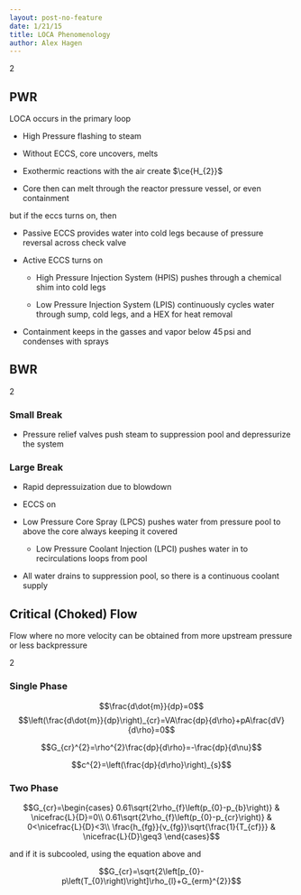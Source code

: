 ```yaml
---
layout: post-no-feature
date: 1/21/15
title: LOCA Phenomenology
author: Alex Hagen
---
```



<span>2</span>

PWR
---

LOCA occurs in the primary loop

-   High Pressure flashing to steam

-   Without ECCS, core uncovers, melts

-   Exothermic reactions with the air create $\ce{H_{2}}$

-   Core then can melt through the reactor pressure vessel, or even
    containment

but if the eccs turns on, then

-   Passive ECCS provides water into cold legs because of pressure
    reversal across check valve

-   Active ECCS turns on

    -   High Pressure Injection System (HPIS) pushes through a chemical
        shim into cold legs

    -   Low Pressure Injection System (LPIS) continuously cycles water
        through sump, cold legs, and a HEX for heat removal

-   Containment keeps in the gasses and vapor below $45\,\mathrm{psi}$
    and condenses with sprays

BWR
---

<span>2</span>

### Small Break

-   Pressure relief valves push steam to suppression pool and
    depressurize the system

### Large Break

-   Rapid depressuization due to blowdown

-   ECCS on

-   Low Pressure Core Spray (LPCS) pushes water from pressure pool to
    above the core always keeping it covered

    -   Low Pressure Coolant Injection (LPCI) pushes water in to
        recirculations loops from pool

-   All water drains to suppression pool, so there is a continuous
    coolant supply

Critical (Choked) Flow
----------------------

Flow where no more velocity can be obtained from more upstream pressure
or less backpressure

<span>2</span>

### Single Phase

$$\frac{d\dot{m}}{dp}=0$$
$$\left(\frac{d\dot{m}}{dp}\right)_{cr}=VA\frac{dp}{d\rho}+pA\frac{dV}{d\rho}=0$$

$$G_{cr}^{2}=\rho^{2}\frac{dp}{d\rho}=-\frac{dp}{d\nu}$$

$$c^{2}=\left(\frac{dp}{d\rho}\right)_{s}$$

### Two Phase

$$G_{cr}=\begin{cases}
0.61\sqrt{2\rho_{f}\left(p_{0}-p_{b}\right)} & \nicefrac{L}{D}=0\\
0.61\sqrt{2\rho_{f}\left(p_{0}-p_{cr}\right)} & 0<\nicefrac{L}{D}<3\\
\frac{h_{fg}}{v_{fg}}\sqrt{\frac{1}{T_{cf}}} & \nicefrac{L}{D}\geq3
\end{cases}$$

and if it is subcooled, using the equation above and

$$G_{cr}=\sqrt{2\left[p_{0}-p\left(T_{0}\right)\right]\rho_{l}+G_{erm}^{2}}$$
